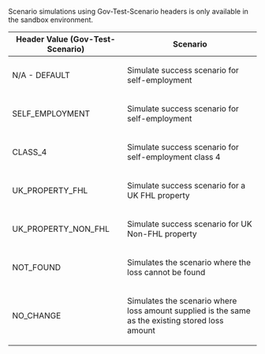 <p>Scenario simulations using Gov-Test-Scenario headers is only available in the sandbox environment.</p>
<table>
    <thead>
        <tr>
            <th>Header Value (Gov-Test-Scenario)</th>
            <th>Scenario</th>
        </tr>
    </thead>
    <tbody> 
        <tr>
            <td><p>N/A - DEFAULT</p></td>
            <td><p>Simulate success scenario for self-employment</p></td>
        </tr>
        <tr>
            <td><p>SELF_EMPLOYMENT</p></td>
            <td><p>Simulate success scenario for self-employment</p></td>
        </tr>  
        <tr>
            <td><p>CLASS_4</p></td>
            <td><p>Simulate success scenario for self-employment class 4</p></td>
        </tr> 
        <tr>
            <td><p>UK_PROPERTY_FHL</p></td>
            <td><p>Simulate success scenario for a UK FHL property</p></td>
        </tr>
        <tr>
            <td><p>UK_PROPERTY_NON_FHL</p></td>
            <td><p>Simulate success scenario for UK Non-FHL property</p></td>
        </tr>  
        <tr>
            <td><p>NOT_FOUND</p></td>
            <td><p>Simulates the scenario where the loss cannot be found</p></td>
        </tr>            
        <tr>
            <td><p>NO_CHANGE</p></td>
            <td><p>Simulates the scenario where loss amount supplied is the same as the existing stored loss amount</p></td>
        </tr>                               
    </tbody>
</table>
